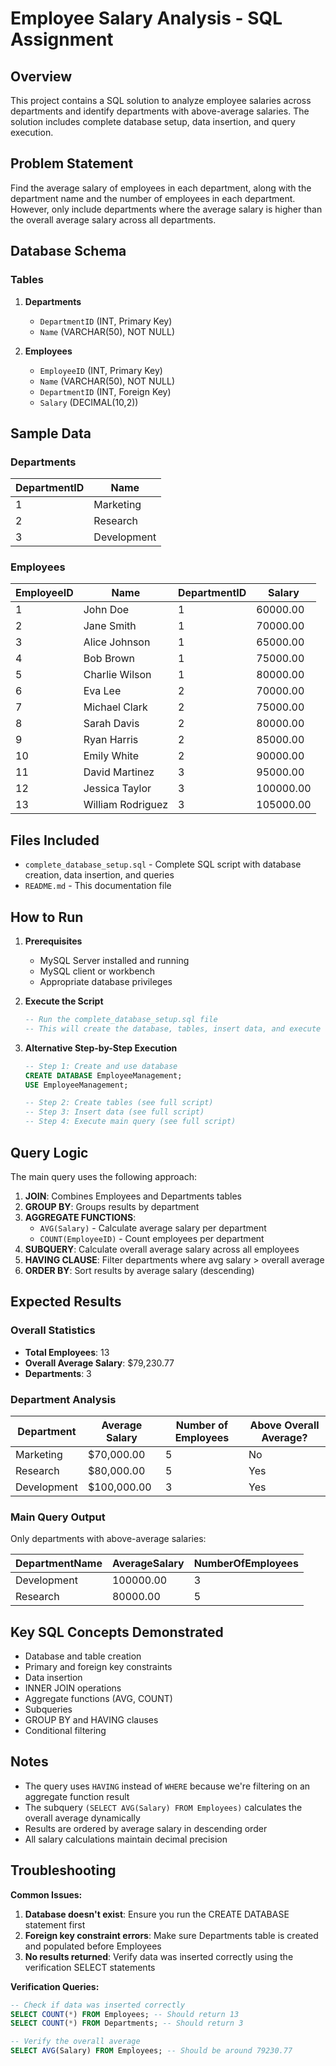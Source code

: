 # Employee Salary Analysis - SQL Assignment

## Overview
This project contains a SQL solution to analyze employee salaries across departments and identify departments with above-average salaries. The solution includes complete database setup, data insertion, and query execution.

## Problem Statement
Find the average salary of employees in each department, along with the department name and the number of employees in each department. However, only include departments where the average salary is higher than the overall average salary across all departments.

## Database Schema

### Tables
1. **Departments**
   - `DepartmentID` (INT, Primary Key)
   - `Name` (VARCHAR(50), NOT NULL)

2. **Employees**
   - `EmployeeID` (INT, Primary Key)
   - `Name` (VARCHAR(50), NOT NULL)
   - `DepartmentID` (INT, Foreign Key)
   - `Salary` (DECIMAL(10,2))

## Sample Data

### Departments
| DepartmentID | Name        |
|--------------|-------------|
| 1            | Marketing   |
| 2            | Research    |
| 3            | Development |

### Employees
| EmployeeID | Name               | DepartmentID | Salary    |
|------------|--------------------|--------------|-----------|
| 1          | John Doe           | 1            | 60000.00  |
| 2          | Jane Smith         | 1            | 70000.00  |
| 3          | Alice Johnson      | 1            | 65000.00  |
| 4          | Bob Brown          | 1            | 75000.00  |
| 5          | Charlie Wilson     | 1            | 80000.00  |
| 6          | Eva Lee            | 2            | 70000.00  |
| 7          | Michael Clark      | 2            | 75000.00  |
| 8          | Sarah Davis        | 2            | 80000.00  |
| 9          | Ryan Harris        | 2            | 85000.00  |
| 10         | Emily White        | 2            | 90000.00  |
| 11         | David Martinez     | 3            | 95000.00  |
| 12         | Jessica Taylor     | 3            | 100000.00 |
| 13         | William Rodriguez  | 3            | 105000.00 |

## Files Included

- `complete_database_setup.sql` - Complete SQL script with database creation, data insertion, and queries
- `README.md` - This documentation file

## How to Run

1. **Prerequisites**
   - MySQL Server installed and running
   - MySQL client or workbench
   - Appropriate database privileges

2. **Execute the Script**
   ```sql
   -- Run the complete_database_setup.sql file
   -- This will create the database, tables, insert data, and execute queries
   ```

3. **Alternative Step-by-Step Execution**
   ```sql
   -- Step 1: Create and use database
   CREATE DATABASE EmployeeManagement;
   USE EmployeeManagement;
   
   -- Step 2: Create tables (see full script)
   -- Step 3: Insert data (see full script)
   -- Step 4: Execute main query (see full script)
   ```

## Query Logic

The main query uses the following approach:

1. **JOIN**: Combines Employees and Departments tables
2. **GROUP BY**: Groups results by department
3. **AGGREGATE FUNCTIONS**: 
   - `AVG(Salary)` - Calculate average salary per department
   - `COUNT(EmployeeID)` - Count employees per department
4. **SUBQUERY**: Calculate overall average salary across all employees
5. **HAVING CLAUSE**: Filter departments where avg salary > overall average
6. **ORDER BY**: Sort results by average salary (descending)

## Expected Results

### Overall Statistics
- **Total Employees**: 13
- **Overall Average Salary**: $79,230.77
- **Departments**: 3

### Department Analysis
| Department  | Average Salary | Number of Employees | Above Overall Average? |
|-------------|----------------|---------------------|------------------------|
| Marketing   | $70,000.00     | 5                   | No                     |
| Research    | $80,000.00     | 5                   | Yes                    |
| Development | $100,000.00    | 3                   | Yes                    |

### Main Query Output
Only departments with above-average salaries:

| DepartmentName | AverageSalary | NumberOfEmployees |
|----------------|---------------|-------------------|
| Development    | 100000.00     | 3                 |
| Research       | 80000.00      | 5                 |

## Key SQL Concepts Demonstrated

- Database and table creation
- Primary and foreign key constraints
- Data insertion
- INNER JOIN operations
- Aggregate functions (AVG, COUNT)
- Subqueries
- GROUP BY and HAVING clauses
- Conditional filtering

## Notes

- The query uses `HAVING` instead of `WHERE` because we're filtering on an aggregate function result
- The subquery `(SELECT AVG(Salary) FROM Employees)` calculates the overall average dynamically
- Results are ordered by average salary in descending order
- All salary calculations maintain decimal precision

## Troubleshooting

**Common Issues:**
1. **Database doesn't exist**: Ensure you run the CREATE DATABASE statement first
2. **Foreign key constraint errors**: Make sure Departments table is created and populated before Employees
3. **No results returned**: Verify data was inserted correctly using the verification SELECT statements

**Verification Queries:**
```sql
-- Check if data was inserted correctly
SELECT COUNT(*) FROM Employees; -- Should return 13
SELECT COUNT(*) FROM Departments; -- Should return 3

-- Verify the overall average
SELECT AVG(Salary) FROM Employees; -- Should be around 79230.77
```